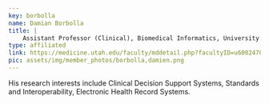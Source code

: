 ```yaml
---
key: borbolla
name: Damian Borbolla
title: |
    Assistant Professor (Clinical), Biomedical Informatics, University of Utah
type: affiliated
link: https://medicine.utah.edu/faculty/mddetail.php?facultyID=u6002470
pic: assets/img/member_photos/borbolla,damien.png
---
```


His research interests include Clinical Decision Support Systems, Standards and Interoperability, Electronic Health Record Systems.
